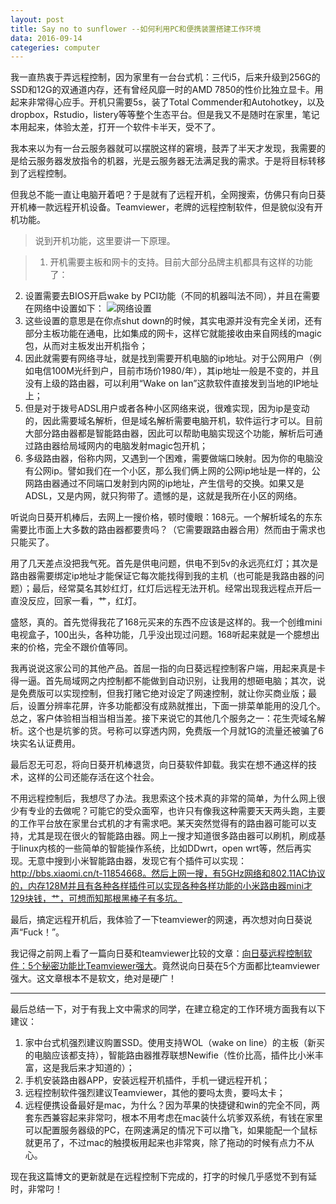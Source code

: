 ```yaml
---
layout: post
title: Say no to sunflower --如何利用PC和便携装置搭建工作环境
data: 2016-09-14
categeries: computer
---
```

我一直热衷于弄远程控制，因为家里有一台台式机：三代i5，后来升级到256G的SSD和12G的双通道内存，还有曾经风靡一时的AMD 7850的性价比独立显卡。用起来非常得心应手。开机只需要5s，装了Total Commender和Autohotkey，以及dropbox，Rstudio，listery等等整个生态平台。但是我又不是随时在家里，笔记本用起来，体验太差，打开一个软件卡半天，受不了。

我本来以为有一台云服务器就可以摆脱这样的窘境，鼓弄了半天才发现，我需要的是给云服务器发放指令的机器，光是云服务器无法满足我的需求。于是将目标转移到了远程控制。

但我总不能一直让电脑开着吧？于是就有了远程开机，全网搜索，仿佛只有向日葵开机棒一款远程开机设备。Teamviewer，老牌的远程控制软件，但是貌似没有开机功能。

> 说到开机功能，这里要讲一下原理。

>1. 开机需要主板和网卡的支持。目前大部分品牌主机都具有这样的功能了：
2. 设置需要去BIOS开启wake by PCI功能（不同的机器叫法不同），并且在需要在网络中设置如下：
![网络设置](http://ocmk8pdgu.bkt.clouddn.com/2300c99b7022fee36bcdaeb8c523f09d.png)
3. 这些设置的意思是在你点shut down的时候，其实电源并没有完全关闭，还有部分主板功能在通电，比如集成的网卡，这样它就能接收由来自网线的magic包，从而对主板发出开机指令；
4. 因此就需要有网络寻址，就是找到需要开机电脑的ip地址。对于公网用户（例如电信100M光纤到户，目前市场价1980/年），其ip地址一般是不变的，并且没有上级的路由器，可以利用“Wake on lan”这款软件直接发到当地的IP地址上；
5. 但是对于拨号ADSL用户或者各种小区网络来说，很难实现，因为ip是变动的，因此需要域名解析，但是域名解析需要电脑开机，软件运行才可以。目前大部分路由器都是智能路由器，因此可以帮助电脑实现这个功能，解析后可通过路由器给局域网内的电脑发射magic包开机；
6. 多级路由器，俗称内网，又遇到一个困难，需要做端口映射。因为你的电脑没有公网ip。譬如我们在一个小区，那么我们俩上网的公网ip地址是一样的，公网路由器通过不同端口发射到内网的ip地址，产生信号的交换。如果又是ADSL，又是内网，就只狗带了。遗憾的是，这就是我所在小区的网络。

听说向日葵开机棒后，去网上一搜价格，顿时傻眼：168元。一个解析域名的东东需要比市面上大多数的路由器都要贵吗？（它需要跟路由器合用）然而由于需求也只能买了。

用了几天差点没把我气死。首先是供电问题，供电不到5v的永远亮红灯；其次是路由器需要绑定ip地址才能保证它每次能找得到我的主机（也可能是我路由器的问题）；最后，经常莫名其妙红灯，红灯后远程无法开机。经常出现我远程点开后一直没反应，回家一看，艹，红灯。

盛怒，真的。首先觉得我花了168元买来的东西不应该是这样的。我一个创维mini电视盒子，100出头，各种功能，几乎没出现过问题。168听起来就是一个臆想出来的价格，完全不跟价值等同。

我再说说这家公司的其他产品。首屈一指的向日葵远程控制客户端，用起来真是卡得一逼。首先局域网之内控制都不能做到自动识别，让我用的想砸电脑；其次，说是免费版可以实现控制，但我打赌它绝对设定了网速控制，就让你买商业版；最后，设置分辨率花屏，许多功能都没有成熟就推出，下面一排菜单能用的没几个。总之，客户体验相当相当相当差。接下来说它的其他几个服务之一：花生壳域名解析。这个也是坑爹的货。号称可以穿透内网，免费版一个月就1G的流量还被骗了6块实名认证费用。

最后忍无可忍，将向日葵开机棒退货，向日葵软件卸载。我实在想不通这样的技术，这样的公司还能存活在这个社会。

不用远程控制后，我想尽了办法。我思索这个技术真的非常的简单，为什么网上很少有专业的去做呢？可能它的受众面窄，也许只有像我这种需要天天两头跑，主要的工作平台放在家里台式机的才有需求吧。某天突然觉得有的路由器可能可以支持，尤其是现在很火的智能路由器。网上一搜才知道很多路由器可以刷机，刷成基于linux内核的一些简单的智能操作系统，比如DDwrt，open wrt等，然后再实现。无意中搜到小米智能路由器，发现它有个插件可以实现：http://bbs.xiaomi.cn/t-11854668。然后上网一搜，有5GHz网络和802.11AC协议的，内存128M并且有各种各样插件可以实现各种各样功能的小米路由器mini才129块钱，艹，可想而知那根黑棒子有多坑。

最后，搞定远程开机后，我体验了一下teamviewer的网速，再次想对向日葵说声“Fuck！”。

我记得之前网上看了一篇向日葵和teamviewer比较的文章：[向日葵远程控制软件：5个秘密功能比Teamviewer强大](http://www.ituring.com.cn/article/208505)。竟然说向日葵在5个方面都比teamviewer强大。这文章根本不是软文，绝对是硬广！

---
最后总结一下，对于有我上文中需求的同学，在建立稳定的工作环境方面我有以下建议：

1. 家中台式机强烈建议购置SSD。使用支持WOL（wake on line）的主板（新买的电脑应该都支持），智能路由器推荐联想Newifie（性价比高，插件比小米丰富，这是我后来才知道的）；
2. 手机安装路由器APP，安装远程开机插件，手机一键远程开机；
3. 远程控制软件强烈建议Teamviewer，其他的要吗太贵，要吗太卡；
4. 远程便携设备最好是mac，为什么？因为苹果的快捷键和win的完全不同，两套东西兼容起来非常叼，根本不用考虑在mac装什么坑爹双系统，有钱在家里可以配置服务器级的PC，在网速满足的情况下可以撸飞，如果能配一个鼠标就更吊了，不过mac的触摸板用起来也非常爽，除了拖动的时候有点力不从心。

现在我这篇博文的更新就是在远程控制下完成的，打字的时候几乎感觉不到有延时，非常叼！
